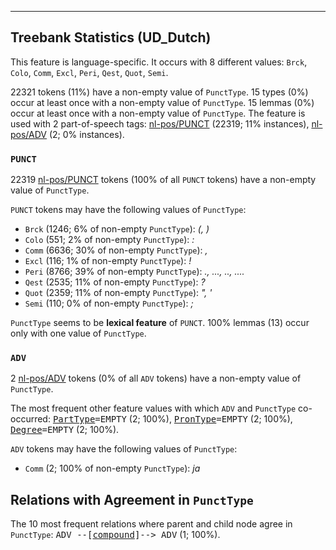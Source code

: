 

--------------------------------------------------------------------------------

## Treebank Statistics (UD_Dutch)

This feature is language-specific.
It occurs with 8 different values: `Brck`, `Colo`, `Comm`, `Excl`, `Peri`, `Qest`, `Quot`, `Semi`.

22321 tokens (11%) have a non-empty value of `PunctType`.
15 types (0%) occur at least once with a non-empty value of `PunctType`.
15 lemmas (0%) occur at least once with a non-empty value of `PunctType`.
The feature is used with 2 part-of-speech tags: [nl-pos/PUNCT]() (22319; 11% instances), [nl-pos/ADV]() (2; 0% instances).

### `PUNCT`

22319 [nl-pos/PUNCT]() tokens (100% of all `PUNCT` tokens) have a non-empty value of `PunctType`.

`PUNCT` tokens may have the following values of `PunctType`:

* `Brck` (1246; 6% of non-empty `PunctType`): <em>(, )</em>
* `Colo` (551; 2% of non-empty `PunctType`): <em>:</em>
* `Comm` (6636; 30% of non-empty `PunctType`): <em>,</em>
* `Excl` (116; 1% of non-empty `PunctType`): <em>!</em>
* `Peri` (8766; 39% of non-empty `PunctType`): <em>., ..., .., ....</em>
* `Qest` (2535; 11% of non-empty `PunctType`): <em>?</em>
* `Quot` (2359; 11% of non-empty `PunctType`): <em>", '</em>
* `Semi` (110; 0% of non-empty `PunctType`): <em>;</em>

`PunctType` seems to be **lexical feature** of `PUNCT`. 100% lemmas (13) occur only with one value of `PunctType`.

### `ADV`

2 [nl-pos/ADV]() tokens (0% of all `ADV` tokens) have a non-empty value of `PunctType`.

The most frequent other feature values with which `ADV` and `PunctType` co-occurred: <tt><a href="PartType.html">PartType</a>=EMPTY</tt> (2; 100%), <tt><a href="PronType.html">PronType</a>=EMPTY</tt> (2; 100%), <tt><a href="Degree.html">Degree</a>=EMPTY</tt> (2; 100%).

`ADV` tokens may have the following values of `PunctType`:

* `Comm` (2; 100% of non-empty `PunctType`): <em>ja</em>

## Relations with Agreement in `PunctType`

The 10 most frequent relations where parent and child node agree in `PunctType`:
<tt>ADV --[<a href="../dep/compound.html">compound</a>]--> ADV</tt> (1; 100%).

